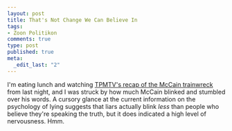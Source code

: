 ```yaml
--- 
layout: post
title: That's Not Change We Can Believe In
tags: 
- Zoon Politikon
comments: true
type: post
published: true
meta: 
  _edit_last: "2"
---
```

I'm eating lunch and watching <a href="http://www.veracifier.com/episode/TPM_20080604">TPMTV's recap of the McCain trainwreck</a> from last night, and I was struck by how much McCain blinked and stumbled over his words. A cursory glance at the current information on the psychology of lying suggests that liars actually blink <em>less</em> than people who believe they're speaking the truth, but it does indicated a high level of nervousness. Hmm.
